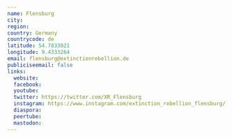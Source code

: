 ```yaml
---
name: Flensburg
city:
region:
country: Germany
countrycode: de
latitude: 54.7833021
longitude: 9.4333264
email: flensburg@extinctionrebellion.de
publiciseemail: false
links:
  website:
  facebook:
  youtube:
  twitter: https://twitter.com/XR_Flensburg
  instagram: https://www.instagram.com/extinction_rebellion_flensburg/
  diaspora:
  peertube:
  mastodon:
---
```


